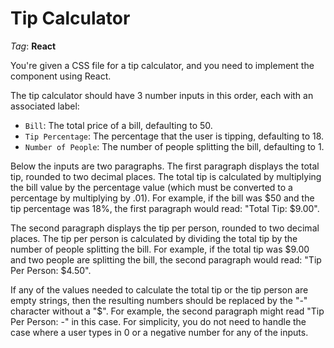 # Tip Calculator

_Tag_: **React**

You're given a CSS file for a tip calculator, and you need to implement the component using React.

The tip calculator should have 3 number inputs in this order, each with an associated label:

- `Bill`: The total price of a bill, defaulting to 50.
- `Tip Percentage`: The percentage that the user is tipping, defaulting to 18.
- `Number of People`: The number of people splitting the bill, defaulting to 1.

Below the inputs are two paragraphs. The first paragraph displays the total tip, rounded to two decimal places. The total tip is calculated by multiplying the bill value by the percentage value (which must be converted to a percentage by multiplying by .01). For example, if the bill was $50 and the tip percentage was 18%, the first paragraph would read: "Total Tip: $9.00".

The second paragraph displays the tip per person, rounded to two decimal places. The tip per person is calculated by dividing the total tip by the number of people splitting the bill. For example, if the total tip was $9.00 and two people are splitting the bill, the second paragraph would read: "Tip Per Person: $4.50".

If any of the values needed to calculate the total tip or the tip person are empty strings, then the resulting numbers should be replaced by the "-" character without a "$". For example, the second paragraph might read "Tip Per Person: -" in this case. For simplicity, you do not need to handle the case where a user types in 0 or a negative number for any of the inputs.
